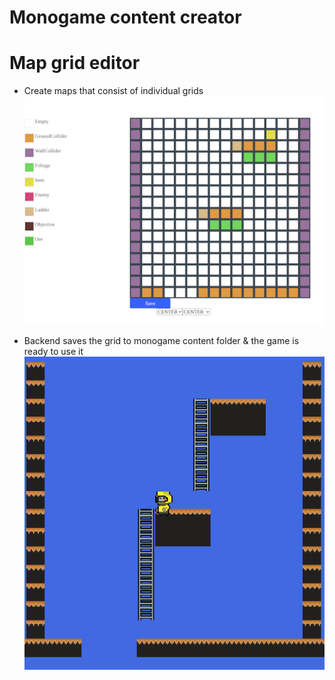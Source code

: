 # Monogame content creator

# Map grid editor
- Create maps that consist of individual grids  
![Alt text](/src/images/e1.png)  

- Backend saves the grid to monogame content folder & the game is ready to use it  
![Alt text](/src/images/e2.png)
